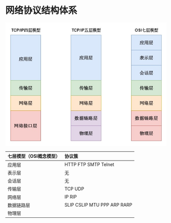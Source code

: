 # 网络协议结构体系

![](/network/images/summary-stack.jpg)

| 七层模型（OSI概念模型） | 协议簇 |
| :--- | :--- |
| 应用层 | HTTP FTP SMTP Telnet |
| 表示层 | 无 |
| 会话层 | 无 |
| 传输层 | TCP UDP |
| 网络层 | IP RIP |
| 数据链路层 | SLIP CSLIP MTU PPP ARP RARP |
| 物理层 |  |



